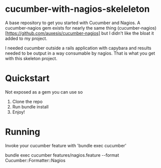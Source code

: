 cucumber-with-nagios-skeleleton
===============================

A base repository to get you started with Cucumber and Nagios. A cucumber-nagios gem
exists for nearly the same thing (cucumber-nagios)[https://github.com/auxesis/cucumber-nagios]
but I didn't like the bloat it added to my project.

I needed cucumber outside a rails application with capybara and results needed
to be output in a way consumable by nagios. That is what you get with this skeleton
project.

Quickstart
==========
Not exposed as a gem you can use so
1. Clone the repo
2. Run bundle install
3. Enjoy!

Running
=======
Invoke your cucumber feature with 'bundle exec cucumber'

  bundle exec cucumber features/nagios.feature --format Cucumber::Formatter::Nagios



